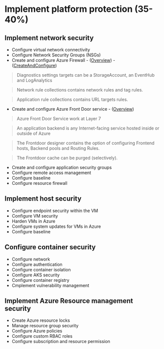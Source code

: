 # Implement platform protection (35-40%) 

## Implement network security 

- Configure virtual network connectivity 
- Configure Network Security Groups (NSGs) 
- Create and configure Azure Firewall - ([Overview](https://docs.microsoft.com/en-us/azure/firewall/overview)) - ([CreateAndConfigure](https://docs.microsoft.com/en-us/azure/firewall/tutorial-firewall-deploy-portal))
>Diagnostics settings targets can be a StorageAccount, an EventHub and LogAnalytics

>Network rule collections contains network rules and tag rules.

>Application rule collections contains URL targets rules. 

- Create and configure Azure Front Door service - ([Overview](https://docs.microsoft.com/nb-no/azure/frontdoor/front-door-overview))
> Azure Front Door Service work at Layer 7

> An application backend is any Internet-facing service hosted inside or outside of Azure

> The Frontdoor designer contains the option of configuring Frontend hosts, Backend pools and Routing Rules.

> The Frontdoor cache can be purged (selectively).

- Create and configure application security groups 
- Configure remote access management 
- Configure baseline 
- Configure resource firewall 

## Implement host security 

- Configure endpoint security within the VM 
- Configure VM security 
- Harden VMs in Azure 
- Configure system updates for VMs in Azure 
- Configure baseline 

## Configure container security 

- Configure network  
- Configure authentication 
- Configure container isolation 
- Configure AKS security 
- Configure container registry 
- Cmplement vulnerability management 

## Implement Azure Resource management security 

- Create Azure resource locks 
- Manage resource group security 
- Configure Azure policies  
- Configure custom RBAC roles 
- Configure subscription and resource permission
